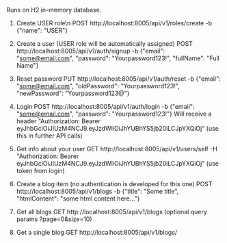 Runs on H2 in-memory database.

1. Create USER role\n
   POST http://localhost:8005/api/v1/roles/create -b {"name": "USER"}

2. Create a user (USER role will be automatically assigned)
   POST http://localhost:8005/api/v1/auth/signup -b {"email": "some@email.com", "password": "Yourpassword123!", "fullName": "Full Name"}

3. Reset password
   PUT http://localhost:8005/api/v1/auth/reset -b {"email": "some@email.com", "oldPassword": "Yourpassword123!", "newPassword": "Yourpassword123@"}

4. Login
   POST http://localhost:8005/api/v1/auth/login -b {"email": "some@email.com", "password": "Yourpassword123!"}
   Will receive a header "Authorization: Bearer eyJhbGciOiJIUzM4NCJ9.eyJzdWIiOiJhYUBhYS5jb20iLCJpYXQiOj" (use this in further API calls)

5. Get info about your user
   GET http://localhost:8005/api/v1/users/self -H "Authorization: Bearer eyJhbGciOiJIUzM4NCJ9.eyJzdWIiOiJhYUBhYS5jb20iLCJpYXQiOj" (use token from login)

6. Create a blog item (no authentication is developed for this one)
   POST http://localhost:8005/api/v1/blogs -b {"title": "Some title", "htmlContent": "some html content here..."}

7. Get all blogs
   GET http://localhost:8005/api/v1/blogs (optional query params ?page=0&size=10)

8. Get a single blog
   GET http://localhost:8005/api/v1/blogs/<id>
